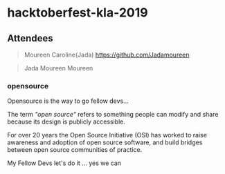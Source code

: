 # hacktoberfest-kla-2019

## Attendees
>Moureen Caroline(Jada) 
https://github.com/Jadamoureen

>Jada Moureen 
>Moureen



### opensource 

Opensource is the way to go fellow devs...

The term *_"open source"_* refers to something people can modify and share because its design is publicly accessible.

For over 20 years the Open Source Initiative (OSI) has worked to raise awareness and adoption of open source software, and build bridges between open source communities of practice.

My Fellow Devs let's do it ... yes we can
